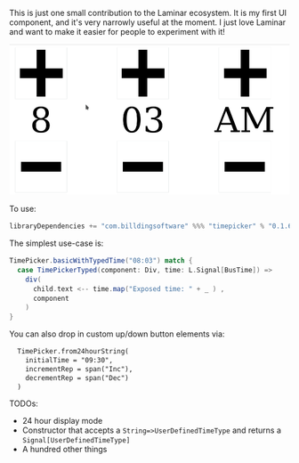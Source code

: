 This is just one small contribution to the Laminar ecosystem.
It is my first UI component, and it's very narrowly useful at the moment.
I just love Laminar and want to make it easier for people to experiment with it!

![](docs/LaminarTimePicker.gif)

To use:
```scala
libraryDependencies += "com.billdingsoftware" %%% "timepicker" % "0.1.6"
```

The simplest use-case is:
```scala
TimePicker.basicWithTypedTime("08:03") match {
  case TimePickerTyped(component: Div, time: L.Signal[BusTime]) =>
    div(
      child.text <-- time.map("Exposed time: " + _ ) ,
      component
    )
}
```

You can also drop in custom up/down button elements via:
```
  TimePicker.from24hourString(
    initialTime = "09:30",
    incrementRep = span("Inc"),
    decrementRep = span("Dec")
  )
```

TODOs:
- 24 hour display mode
- Constructor that accepts a `String=>UserDefinedTimeType` and returns a `Signal[UserDefinedTimeType]`
- A hundred other things
